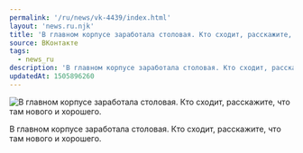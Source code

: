 ```yaml
---
permalink: '/ru/news/vk-4439/index.html'
layout: 'news.ru.njk'
title: 'В главном корпусе заработала столовая. Кто сходит, расскажите, что там нового и хорошего.'
source: ВКонтакте
tags:
  - news_ru
description: 'В главном корпусе заработала столовая. Кто сходит, расскажите, что там нового и хорошего.'
updatedAt: 1505896260
---
```

![В главном корпусе заработала столовая. Кто сходит, расскажите, что там нового и хорошего.](https://sun9-67.userapi.com/impf/c836422/v836422030/6d169/_1NAwzxkubQ.jpg?size=750x350&quality=96&proxy=1&sign=7807f463b06cfbd7310c206bf8166b60&c_uniq_tag=BJKOS9btk4E244kA8bRSepTalOwp26ItB7XgQXx2bRw&type=album)

В главном корпусе заработала столовая. Кто сходит, расскажите, что там нового и хорошего.
